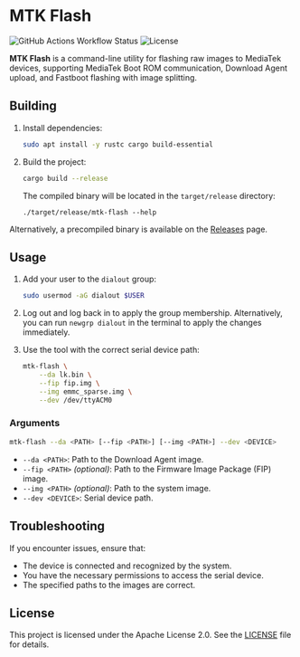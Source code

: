 <!--
SPDX-License-Identifier: Apache-2.0
SPDX-FileCopyrightText: 2025 Ignacy Kajdan <ignacy.kajdan@grinn-global.com>
-->

# MTK Flash

![GitHub Actions Workflow Status](https://img.shields.io/github/actions/workflow/status/grinn-global/mtk-flash/main.yml) ![License](https://img.shields.io/github/license/grinn-global/mtk-flash)

**MTK Flash** is a command-line utility for flashing raw images to MediaTek devices, supporting MediaTek Boot ROM communication, Download Agent upload, and Fastboot flashing with image splitting.

## Building

1. Install dependencies:

   ```sh
   sudo apt install -y rustc cargo build-essential
   ```

2. Build the project:

   ```sh
   cargo build --release
   ```

   The compiled binary will be located in the `target/release` directory:

   ```
   ./target/release/mtk-flash --help
   ```

Alternatively, a precompiled binary is available on the [Releases](https://github.com/grinn-global/mtk-flash/releases) page.

## Usage

1. Add your user to the `dialout` group:

    ```sh
    sudo usermod -aG dialout $USER
    ```

2. Log out and log back in to apply the group membership. Alternatively, you can run `newgrp dialout` in the terminal to apply the changes immediately.

3. Use the tool with the correct serial device path:

    ```sh
    mtk-flash \
        --da lk.bin \
        --fip fip.img \
        --img emmc_sparse.img \
        --dev /dev/ttyACM0
    ```

### Arguments

```sh
mtk-flash --da <PATH> [--fip <PATH>] [--img <PATH>] --dev <DEVICE>
```

- `--da <PATH>`: Path to the Download Agent image.
- `--fip <PATH>` *(optional)*: Path to the Firmware Image Package (FIP) image.
- `--img <PATH>` *(optional)*: Path to the system image.
- `--dev <DEVICE>`: Serial device path.

## Troubleshooting

If you encounter issues, ensure that:
- The device is connected and recognized by the system.
- You have the necessary permissions to access the serial device.
- The specified paths to the images are correct.

## License

This project is licensed under the Apache License 2.0. See the [LICENSE](LICENSE.md) file for details.
